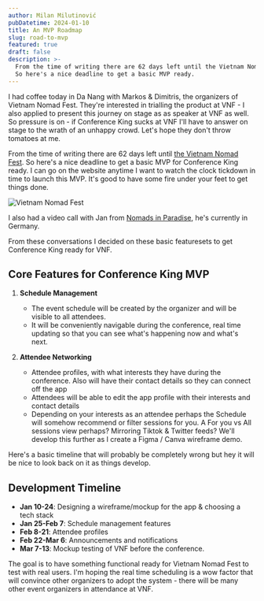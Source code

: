 ```yaml
---
author: Milan Milutinović
pubDatetime: 2024-01-10
title: An MVP Roadmap
slug: road-to-mvp
featured: true
draft: false
description: >-
  From the time of writing there are 62 days left until the Vietnam Nomad Fest.
  So here's a nice deadline to get a basic MVP ready.
---
```


I had coffee today in Da Nang with Markos & Dimitris, the organizers of Vietnam Nomad Fest. They're interested in trialling the product at VNF - I also applied to present this journey on stage as as speaker at VNF as well. So pressure is on - if Conference King sucks at VNF I'll have to answer on stage to the wrath of an unhappy crowd. Let's hope they don't throw tomatoes at me.

From the time of writing there are 62 days left until <a href="https://www.vietnamnomadfest.com" target="_blank">the Vietnam Nomad Fest</a>. So here's a nice deadline to get a basic MVP for Conference King ready. I can go on the website anytime I want to watch the clock tickdown in time to launch this MVP. It's good to have some fire under your feet to get things done.

![Vietnam Nomad Fest](/assets/vnf.jpg)

I also had a video call with Jan from <a href="https://nomads-in-paradise.com/" target="_blank">Nomads in Paradise</a>, he's currently in Germany.

From these conversations I decided on these basic featuresets to get Conference King ready for VNF.

## Core Features for Conference King MVP

1. **Schedule Management**
   - The event schedule will be created by the organizer and will be visible to all attendees. 
   - It will be conveniently navigable during the conference, real time updating so that you can see what's happening now and what's next.

2. **Attendee Networking**
   - Attendee profiles, with what interests they have during the conference. Also will have their contact details so they can connect off the app
   - Attendees will be able to edit the app profile with their interests and contact details
   - Depending on your interests as an attendee perhaps the Schedule will somehow recommend or filter sessions for you. A For you vs All sessions view perhaps? Mirroring Tiktok & Twitter feeds? We'll develop this further as I create a Figma / Canva wireframe demo.

Here's a basic timeline that will probably be completely wrong but hey it will be nice to look back on it as things develop.

## Development Timeline

- **Jan 10-24**: Designing a wireframe/mockup for the app & choosing a tech stack
- **Jan 25-Feb 7**: Schedule management features  
- **Feb 8-21**: Attendee profiles
- **Feb 22-Mar 6**: Announcements and notifications
- **Mar 7-13**: Mockup testing of VNF before the conference. 

The goal is to have something functional ready for Vietnam Nomad Fest to test with real users. I'm hoping the real time scheduling is a wow factor that will convince other organizers to adopt the system - there will be many other event organizers in attendance at VNF.

